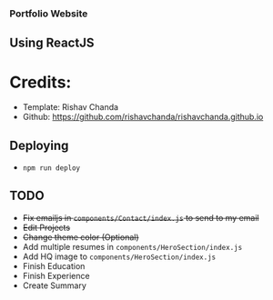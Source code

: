 ### Portfolio Website
## Using ReactJS
# Credits:
* Template: Rishav Chanda
* Github: https://github.com/rishavchanda/rishavchanda.github.io

## Deploying
* `npm run deploy`

## TODO
* ~~Fix emailjs in `components/Contact/index.js` to send to my email~~
* ~~Edit Projects~~
* ~~Change theme color (Optional)~~
* Add multiple resumes in `components/HeroSection/index.js`
* Add HQ image to `components/HeroSection/index.js`
* Finish Education
* Finish Experience
* Create Summary
